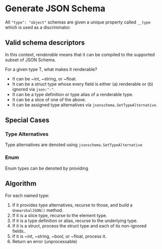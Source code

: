 # Generate JSON Schema

All `"type": "object"` schemas are given a unique property called
`__type` which is used as a discriminator.

## Valid schema descriptors

In this context, _renderable_ means that it can be compiled to the supported
subset of JSON Schema.

For a given type T, what makes it renderable?

* It can be ~int, ~string, or ~float.
* It can be a struct type whose every field is either (a) renderable or (b) ignored via `json:"-"`.
* It can be a type definition or type alias of a renderable type.
* It can be a slice of one of the above.
* It can be assigned type alternatives via `jsonschema.SetTypeAlternative`.

## Special Cases

### Type Alternatives

Type alternatives are denoted using `jsonschema.SetTypeAlternative`

### Enum

Enum types can be denoted by providing 

## Algorithm

For each named type:

1. If it provides type alternatives, recurse to those, and build a `UnmarshalJSON()` method.
2. If it is a slice type, recurse to the element type.
3. If it is a type definition or alias, recurse to the underlying type.
4. If it is a struct, process the struct type and each of its non-ignored fields..
5. If it is ~int, ~string, ~bool, or ~float, process it.
6. Return an error (unprocessable)

